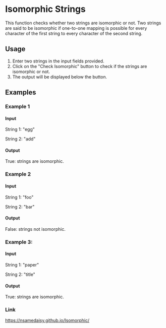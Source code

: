 # Isomorphic Strings

This function checks whether two strings are isomorphic or not. Two strings are said to be isomorphic if one-to-one mapping is possible for every character of the first string to every character of the second string.

## Usage

1. Enter two strings in the input fields provided.
2. Click on the "Check Isomorphic" button to check if the strings are isomorphic or not.
3. The output will be displayed below the button.

## Examples

### Example 1

#### Input

String 1: "egg"

String 2: "add"

#### Output

True: strings are isomorphic.

### Example 2

#### Input

String 1: "foo"

String 2: "bar"

#### Output

False: strings not isomorphic.

### Example 3:

#### Input

String 1: "paper"

String 2: "title"

#### Output

True: strings are isomorphic.

### Link

<https://nsamedaisy.github.io/Isomorphic/>
